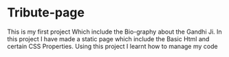 # Tribute-page
This is my first project Which include the Bio-graphy about the Gandhi Ji.
In this project I have made a static page which include the Basic Html and certain CSS Properties. Using this project I learnt how to manage my code
